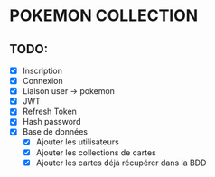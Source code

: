 # POKEMON COLLECTION

## TODO:
 - [x] Inscription
 - [x] Connexion
 - [x] Liaison user -> pokemon
 - [x] JWT
 - [x] Refresh Token
 - [x] Hash password
 - [x] Base de données
    - [x] Ajouter les utilisateurs
    - [x] Ajouter les collections de cartes
    - [x] Ajouter les cartes déjà récupérer dans la BDD